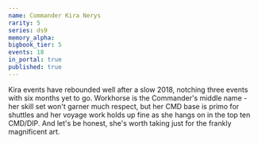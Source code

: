 ```yaml
---
name: Commander Kira Nerys
rarity: 5
series: ds9
memory_alpha:
bigbook_tier: 5
events: 18
in_portal: true
published: true
---
```


Kira events have rebounded well after a slow 2018, notching three events with six months yet to go. Workhorse is the Commander's middle name - her skill set won't garner much respect, but her CMD base is primo for shuttles and her voyage work holds up fine as she hangs on in the top ten CMD/DIP. And let's be honest, she's worth taking just for the frankly magnificent art.

